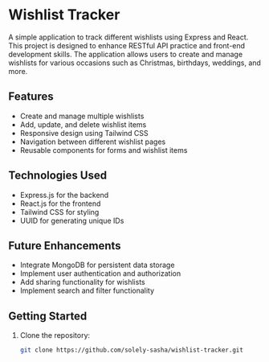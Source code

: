 # Wishlist Tracker

A simple application to track different wishlists using Express and React. This project is designed to enhance RESTful API practice and front-end development skills. The application allows users to create and manage wishlists for various occasions such as Christmas, birthdays, weddings, and more.

## Features

- Create and manage multiple wishlists
- Add, update, and delete wishlist items
- Responsive design using Tailwind CSS
- Navigation between different wishlist pages
- Reusable components for forms and wishlist items

## Technologies Used

- Express.js for the backend
- React.js for the frontend
- Tailwind CSS for styling
- UUID for generating unique IDs

## Future Enhancements

- Integrate MongoDB for persistent data storage
- Implement user authentication and authorization
- Add sharing functionality for wishlists
- Implement search and filter functionality

## Getting Started

1. Clone the repository:
   ```sh
   git clone https://github.com/solely-sasha/wishlist-tracker.git

